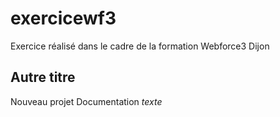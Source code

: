 # exercicewf3
Exercice réalisé dans le cadre de la formation Webforce3 Dijon

## Autre titre <!-- # est équivalent à h1, ## = h2 etc -->
Nouveau projet 
Documentation
*texte*